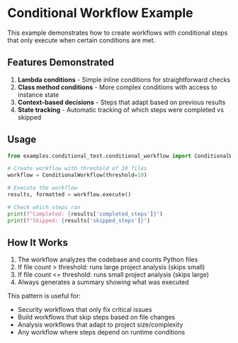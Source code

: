 # Conditional Workflow Example

This example demonstrates how to create workflows with conditional steps that only execute when certain conditions are met.

## Features Demonstrated

1. **Lambda conditions** - Simple inline conditions for straightforward checks
2. **Class method conditions** - More complex conditions with access to instance state
3. **Context-based decisions** - Steps that adapt based on previous results
4. **State tracking** - Automatic tracking of which steps were completed vs skipped

## Usage

```python
from examples.conditional_test.conditional_workflow import ConditionalWorkflow

# Create workflow with threshold of 10 files
workflow = ConditionalWorkflow(threshold=10)

# Execute the workflow
results, formatted = workflow.execute()

# Check which steps ran
print(f"Completed: {results['completed_steps']}")
print(f"Skipped: {results['skipped_steps']}")
```

## How It Works

1. The workflow analyzes the codebase and counts Python files
2. If file count > threshold: runs large project analysis (skips small)
3. If file count <= threshold: runs small project analysis (skips large)
4. Always generates a summary showing what was executed

This pattern is useful for:
- Security workflows that only fix critical issues
- Build workflows that skip steps based on file changes
- Analysis workflows that adapt to project size/complexity
- Any workflow where steps depend on runtime conditions